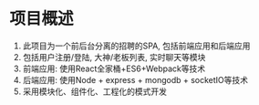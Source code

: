 # 项目概述
1. 此项目为一个前后台分离的招聘的SPA, 包括前端应用和后端应用
2. 包括用户注册/登陆, 大神/老板列表, 实时聊天等模块
3. 前端应用: 使用React全家桶+ES6+Webpack等技术
4. 后端应用: 使用Node + express + mongodb + socketIO等技术
5. 采用模块化、组件化、工程化的模式开发